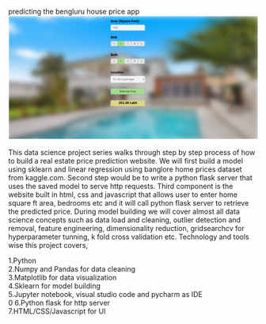 predicting the bengluru house price app 
![](code%20basics/Screenshot%20(288).png)


This data science project series walks through step by step process of how to build a real estate price prediction website. We will first build a model using sklearn and linear regression using banglore home prices dataset from kaggle.com. Second step would be to write a python flask server that uses the saved model to serve http requests. Third component is the website built in html, css and javascript that allows user to enter home square ft area, bedrooms etc and it will call python flask server to retrieve the predicted price. During model building we will cover almost all data science concepts such as data load and cleaning, outlier detection and removal, feature engineering, dimensionality reduction, gridsearchcv for hyperparameter tunning, k fold cross validation etc. Technology and tools wise this project covers,

1.Python
<br>
2.Numpy and Pandas for data cleaning
<br>
3.Matplotlib for data visualization
<br>
4.Sklearn for model building
<br>
5.Jupyter notebook, visual studio code and pycharm as IDE
<br>0
6.Python flask for http server
<br>
7.HTML/CSS/Javascript for UI

